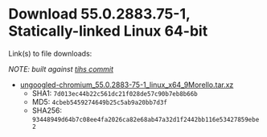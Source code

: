 # Download 55.0.2883.75-1, Statically-linked Linux 64-bit

Link(s) to file downloads:

*NOTE: built against [tihs commit](https://github.com/Eloston/ungoogled-chromium/commit/38183f5e6bc9d2111fac142bea9b7ad448f086a0)*
* [ungoogled-chromium_55.0.2883-75-1_linux_x64_9Morello.tar.xz](https://github.com/Eloston/ungoogled-chromium/releases/download/55.0.2883.75-1/ungoogled-chromium_55.0.2883-75-1_linux_x64_9Morello.tar.xz)
    * SHA1: `7d013ec44b22c561dc21f028de57c90b7eb8b66b`
    * MD5: `4cbeb5459274649b25c5ab9a20bb7d3f`
    * SHA256: `93448949d64b7c08ee4fa2026ca82e68ab47a32d1f2442bb116e53427859ebe2`
